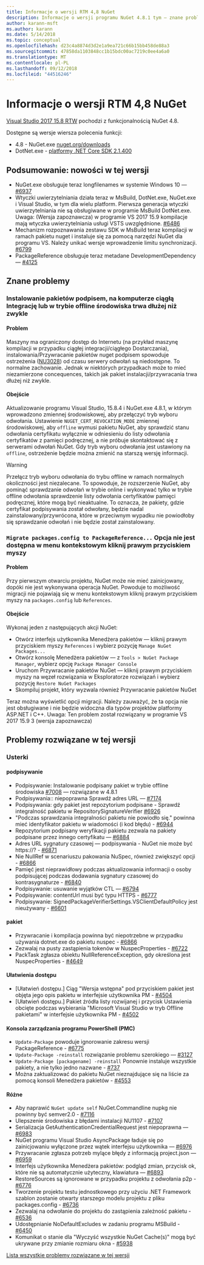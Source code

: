 ```yaml
---
title: Informacje o wersji RTM 4,8 NuGet
description: Informacje o wersji programu NuGet 4.8.1 tym — znane problemy, poprawki, funkcje dodane i DCRs.
author: karann-msft
ms.author: karann
ms.date: 5/14/2018
ms.topic: conceptual
ms.openlocfilehash: d23c4a8874d3d2e1a9ea721c66b15bb458de88a3
ms.sourcegitcommit: 47858da1103848cc1b15bdc00ac7219c0ee4a6a0
ms.translationtype: MT
ms.contentlocale: pl-PL
ms.lasthandoff: 09/12/2018
ms.locfileid: "44516246"
---
```

# <a name="nuget-48-rtm-release-notes"></a>Informacje o wersji RTM 4,8 NuGet

[Visual Studio 2017 15.8 RTW](https://www.visualstudio.com/news/releasenotes/vs2017-relnotes) pochodzi z funkcjonalnością NuGet 4.8.

Dostępne są wersje wiersza polecenia funkcji:
* 4.8 - NuGet.exe [nuget.org/downloads](https://nuget.org/downloads)
* DotNet.exe - [platformy .NET Core SDK 2.1.400](https://www.microsoft.com/net/download/visual-studio-sdks)


## <a name="summary-whats-new-in-this-release"></a>Podsumowanie: nowości w tej wersji
* NuGet.exe obsługuje teraz longfilenames w systemie Windows 10 — [#6937](https://github.com/NuGet/Home/issues/6937)
* Wtyczki uwierzytelniania działa teraz w MsBuild, DotNet.exe, NuGet.exe i Visual Studio, w tym dla wielu platform. Pierwsza generacja wtyczki uwierzytelniania nie są obsługiwane w programie MsBuild DotNet.exe. Uwaga: (Wersja zapoznawcza) w programie VS 2017 15.9 kompilacje mają wtyczka uwierzytelniania usługi VSTS uwzględnione. [#6486](https://github.com/NuGet/Home/issues/6486)
* Mechanizm rozpoznawania zestawu SDK w MsBuild teraz kompilacji w ramach pakietu nuget i instaluje się za pomocą narzędzi NuGet dla programu VS. Należy unikać wersje wprowadzenie limitu synchronizacji. [#6799](https://github.com/NuGet/Home/issues/6799)
* PackageReference obsługuje teraz metadane DevelopmentDependency — [#4125](https://github.com/NuGet/Home/issues/4125)

## <a name="known-issues"></a>Znane problemy
### <a name="installing-signed-packages-on-a-ci-machine-or-in-an-offline-environment-takes-longer-than-usual"></a>Instalowanie pakietów podpisem, na komputerze ciągłą Integrację lub w trybie offline środowiska trwa dłużej niż zwykle

#### <a name="issue"></a>Problem
Maszyny ma ograniczony dostęp do Internetu (na przykład maszynę kompilacji w przypadku ciągłej integracji/ciągłego Dostarczania), instalowania/Przywracanie pakietów nuget podpisem spowoduje ostrzeżenia ([NU3028](https://docs.microsoft.com/en-us/nuget/reference/errors-and-warnings/nu3028)) od czasu serwery odwołań są niedostępne. To normalne zachowanie. Jednak w niektórych przypadkach może to mieć niezamierzone concequences, takich jak pakiet instalacji/przywracania trwa dłużej niż zwykle.

#### <a name="workaround"></a>Obejście
Aktualizowanie programu Visual Studio, 15.8.4 i NuGet.exe 4.8.1, w którym wprowadzono zmiennej środowiskowej, aby przełączyć tryb wyboru odwołania.
Ustawienie `NUGET_CERT_REVOCATION_MODE` zmiennej środowiskowej, aby `offline` wymusi pakietu NuGet, aby sprawdzić stanu odwołania certyfikatu wyłącznie w odniesieniu do listy odwołania certyfikatów z pamięci podręcznej, a nie próbuje skontaktować się z serwerami odwołań NuGet. Gdy tryb wyboru odwołania jest ustawiony na `offline`, ostrzeżenie będzie można zmienić na starszą wersję informacji.

> [!Warning]
> Przełącz tryb wyboru odwołania do trybu offline w ramach normalnych okoliczności jest niezalecane. To spowoduje, że rozszerzenie NuGet, aby pominąć sprawdzanie odwołań w trybie online i wykonywać tylko w trybie offline odwołania sprawdzenie listy odwołania certyfikatów pamięci podręcznej, które mogą być nieaktualne. To oznacza, że pakiety, gdzie certyfikat podpisywania został odwołany, będzie nadal zainstalowany/przywrócona, które w przeciwnym wypadku nie powiodłoby się sprawdzanie odwołań i nie będzie został zainstalowany.

### <a name="the-migrate-packagesconfig-to-packagereference-option-is-not-available-in-the-right-click-context-menu"></a>`Migrate packages.config to PackageReference...` Opcja nie jest dostępna w menu kontekstowym kliknij prawym przyciskiem myszy

#### <a name="issue"></a>Problem

Przy pierwszym otwarciu projektu, NuGet może nie mieć zainicjowany, dopóki nie jest wykonywana operacja NuGet. Powoduje to możliwość migracji nie pojawiają się w menu kontekstowym kliknij prawym przyciskiem myszy na `packages.config` lub `References`.

#### <a name="workaround"></a>Obejście

Wykonaj jeden z następujących akcji NuGet:
* Otwórz interfejs użytkownika Menedżera pakietów — kliknij prawym przyciskiem myszy `References` i wybierz pozycję `Manage NuGet Packages...`
* Otwórz konsolę Menedżera pakietów — z `Tools > NuGet Package Manager`, wybierz opcję `Package Manager Console`
* Uruchom Przywracanie pakietów NuGet — kliknij prawym przyciskiem myszy na węzeł rozwiązania w Eksploratorze rozwiązań i wybierz pozycję `Restore NuGet Packages`
* Skompiluj projekt, który wyzwala również Przywracanie pakietów NuGet

Teraz można wyświetlić opcji migracji. Należy zauważyć, że ta opcja nie jest obsługiwane i nie będzie widoczna dla typów projektów platformy ASP.NET i C++.
Uwaga: Ten problem został rozwiązany w programie VS 2017 15.9 3 (wersja zapoznawcza)

## <a name="issues-fixed-in-this-release"></a>Problemy rozwiązane w tej wersji

### <a name="bugs"></a>Usterki
#### <a name="signing"></a>podpisywanie
* Podpisywanie: Instalowanie podpisany pakiet w trybie offline środowiska [#7008](https://github.com/NuGet/Home/issues/7008) — rozwiązane w 4.8.1
* Podpisywania:: niepoprawna Sprawdź adres URL — [#7174](https://github.com/NuGet/Home/issues/7174)
* Podpisywania: gdy pakiet jest repozytorium podpisane - Sprawdź integralność pakietu w RepositorySignatureVerifier [#6926](https://github.com/NuGet/Home/issues/6926)
* "Podczas sprawdzania integralności pakietu nie powiodło się." powinna mieć identyfikator pakietu w wiadomości (i kod błędu) - [#6944](https://github.com/NuGet/Home/issues/6944)
* Repozytorium podpisany weryfikacji pakietu zezwala na pakiety podpisane przez innego certyfikatu — [#6884](https://github.com/NuGet/Home/issues/6884)
* Adres URL sygnatury czasowej — podpisywania - NuGet nie może być https://? - [#6871](https://github.com/NuGet/Home/issues/6871)
* Nie NullRef w scenariuszu pakowania NuSpec, również zwiększyć opcji - [#6866](https://github.com/NuGet/Home/issues/6866)
* Pamięć jest nieprawidłowy podczas aktualizowania informacji o osoby podpisującej podczas dodawania sygnatury czasowej do kontrasygnaturze - [#6840](https://github.com/NuGet/Home/issues/6840)
* Podpisywanie: usuwanie wyjątków CTL — [#6794](https://github.com/NuGet/Home/issues/6794)
* Podpisywanie: contentUrl musi być typu HTTPS - [#6777](https://github.com/NuGet/Home/issues/6777)
* Podpisywanie: SignedPackageVerifierSettings.VSClientDefaultPolicy jest nieużywany - [#6601](https://github.com/NuGet/Home/issues/6601)


#### <a name="pack"></a>pakiet
* Przywracanie i kompilacja powinna być niepotrzebne w przypadku używania dotnet.exe do pakietu nuspec - [#6866](https://github.com/NuGet/Home/issues/6866)
* Zezwalaj na pusty zastąpienia tokenów w NuspecProperties - [#6722](https://github.com/NuGet/Home/issues/6722)
* PackTask zgłasza obiektu NullReferenceException, gdy określona jest NuspecProperties - [#4649](https://github.com/NuGet/Home/issues/4649)

#### <a name="accessibility"></a>Ułatwienia dostępu
* [Ułatwień dostępu.] Ciąg "Wersja wstępna" pod przyciskiem pakiet jest objęta jego opis pakietu w interfejsie użytkownika PM - [#4504](https://github.com/NuGet/Home/issues/4504)
* [Ułatwień dostępu.] Pakiet źródła listy rozwijanej i przycisk Ustawienia obcięte podczas wybierania "Microsoft Visual Studio w tryb Offline pakietami" w interfejsie użytkownika PM - [#4502](https://github.com/NuGet/Home/issues/4502)

#### <a name="powershell-management-console-pmc"></a>Konsola zarządzania programu PowerShell (PMC)
* `Update-Package` powoduje ignorowanie zakresu wersji PackageReference - [#6775](https://github.com/NuGet/Home/issues/6775)
* `Update-Package -reinstall` rozwiązanie problemu szerokiego — [#3127](https://github.com/NuGet/Home/issues/3127)
* `Update-Package [packagename] -reinstall` Ponownie instaluje wszystkie pakiety, a nie tylko jedno nazwane - [#737](https://github.com/NuGet/Home/issues/737)
* Można zaktualizować do pakietu NuGet nieznajdujące się na liście za pomocą konsoli Menedżera pakietów - [#4553](https://github.com/NuGet/Home/issues/4553)

#### <a name="misc"></a>Różne
* Aby naprawić `NuGet update self` NuGet.Commandline nupkg nie powinny być semver2.0 - [#7116](https://github.com/NuGet/Home/issues/7116)
* Ulepszenie środowiska z błędami instalacji NU1107 - [#7107](https://github.com/NuGet/Home/issues/7107)
* Serializacja GetAuthenticationCredentialRequest jest niepoprawna — [#6983](https://github.com/NuGet/Home/issues/6983)
* NuGet programu Visual Studio AsyncPackage ładuje się po zainicjowaniu wyłączone przez wątek interfejsu użytkownika — [#6976](https://github.com/NuGet/Home/issues/6976)
* Przywracanie zgłasza potrzeb mylące błędy z informacją project.json — [#6959](https://github.com/NuGet/Home/issues/6959)
* Interfejs użytkownika Menedżera pakietów: podgląd zmian, przycisk ok, które nie są automatycznie użyteczny, klawiatura — [#6893](https://github.com/NuGet/Home/issues/6893)
* RestoreSources są ignorowane w przypadku projektu z odwołania p2p - [#6776](https://github.com/NuGet/Home/issues/6776)
* Tworzenie projektu testu jednostkowego przy użyciu .NET Framework szablon zostanie otwarty starszego modelu projektu z pliku packages.config - [#6736](https://github.com/NuGet/Home/issues/6736)
* Zezwalaj na odwołanie do projektu do zastąpienia zależność pakietu - [#6536](https://github.com/NuGet/Home/issues/6536)
* Udostępnianie NoDefaultExcludes w zadaniu programu MSBuild - [#6450](https://github.com/NuGet/Home/issues/6450)
* Komunikat o stanie dla "Wyczyść wszystkie NuGet Cache(s)" mogą być ukrywane przy zmianie rozmiaru okna - [#5938](https://github.com/NuGet/Home/issues/5938)


[Lista wszystkie problemy rozwiązane w tej wersji](https://github.com/NuGet/Home/issues?q=is%3Aissue+is%3Aclosed+milestone%3A%224.8")
